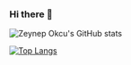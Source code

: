 ### Hi there 👋


<!--
**zeynepokcu/zeynepokcu** is a ✨ _special_ ✨ repository because its `README.md` (this file) appears on your GitHub profile.

Here are some ideas to get you started:

- 🔭 I’m currently working on ...
- 🌱 I’m currently learning ...
- 👯 I’m looking to collaborate on ...
- 🤔 I’m looking for help with ...
- 💬 Ask me about ...
- 📫 How to reach me: ...
- 😄 Pronouns: ...
- ⚡ Fun fact: ...
-->

![Zeynep Okcu's GitHub stats](https://github-readme-stats.vercel.app/api?username=zeynepokcu&theme=buefy&show_icons=true)

[![Top Langs](https://github-readme-stats.vercel.app/api/top-langs/?username=zeynepokcu&layout=compact)](https://github.com/zeynepokcu/github-readme-stats)
